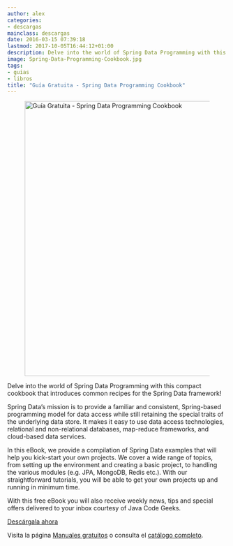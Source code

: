 ```yaml
---
author: alex
categories:
- descargas
mainclass: descargas
date: 2016-03-15 07:39:18
lastmod: 2017-10-05T16:44:12+01:00
description: Delve into the world of Spring Data Programming with this compact cookbook that introduces common recipes for the Spring Data framework!
image: Spring-Data-Programming-Cookbook.jpg
tags:
- guias
- libros
title: "Guía Gratuita - Spring Data Programming Cookbook"
---
```


<figure>
    <a href="http://elbauldelprogramador.tradepub.com/c/pubRD.mpl?sr=oc&_t=oc:&qf=w_java22&ch=ocsoc"><img sizes="(min-width: 1200px) 1200px, 100vw" on="tap:lightbox1" role="button" tabindex="0" layout="responsive" src="/img/Spring-Data-Programming-Cookbook.jpg" title="Guía Gratuita - Spring Data Programming Cookbook" alt="Guía Gratuita - Spring Data Programming Cookbook" width="1200px" height="630px" /></a>
</figure>

Delve into the world of Spring Data Programming with this compact cookbook that introduces common recipes for the Spring Data framework!

Spring Data’s mission is to provide a familiar and consistent, Spring-based programming model for data access while still retaining the special traits of the underlying data store. It makes it easy to use data access technologies, relational and non-relational databases, map-reduce frameworks, and cloud-based data services.

In this eBook, we provide a compilation of Spring Data examples that will help you kick-start your own projects. We cover a wide range of topics, from setting up the environment and creating a basic project, to handling the various modules (e.g. JPA, MongoDB, Redis etc.). With our straightforward tutorials, you will be able to get your own projects up and running in minimum time.

<!--more--><!--ad-->

With this free eBook you will also receive weekly news, tips and special offers delivered to your inbox courtesy of Java Code Geeks.

<div class="button-post">
<a href="http://elbauldelprogramador.tradepub.com/c/pubRD.mpl?sr=oc&_t=oc:&qf=w_java22&ch=ocsoc" target="_blank">Descárgala ahora</a>
</div>

Visita la página [Manuales gratuitos][1] o consulta el [catálogo completo][2].


[1]: https://elbauldelprogramador.com/manuales-gratuitos/
[2]: http://elbauldelprogramador.tradepub.com/category/information-technology/1207/ "Catálogo completo de Guías gratuítas "
